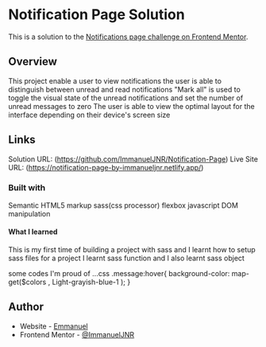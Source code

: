 # Notification Page Solution
This is a solution to the [Notifications page challenge on Frontend Mentor](https://www.frontendmentor.io/challenges/notifications-page-DqK5QAmKbC).

## Overview
This project enable a user to view notifications
the user is able to distinguish between unread and read notifications
"Mark all" is used to toggle the visual state of the unread notifications and set the number of unread messages to zero
The user is able to view the optimal layout for the interface depending on their device's screen size

## Links
Solution URL: (https://github.com/ImmanuelJNR/Notification-Page)
Live Site URL: (https://notification-page-by-immanueljnr.netlify.app/)


### Built with
Semantic HTML5 markup
sass(css processor)
flexbox
javascript
DOM manipulation

#### What I learned
This is my first time of building a project with sass and I learnt how to setup sass files for a project
I learnt sass function and I also learnt sass object

some codes I'm proud of 
...css
.message:hover{
        background-color: map-get($colors , Light-grayish-blue-1 );
    }
 ## Author
 - Website - [Emmanuel](https://notification-page-by-immanueljnr.netlify.app/)
- Frontend Mentor - [@ImmanuelJNR](https://www.frontendmentor.io/profile/ImmanuelJNR)
    

